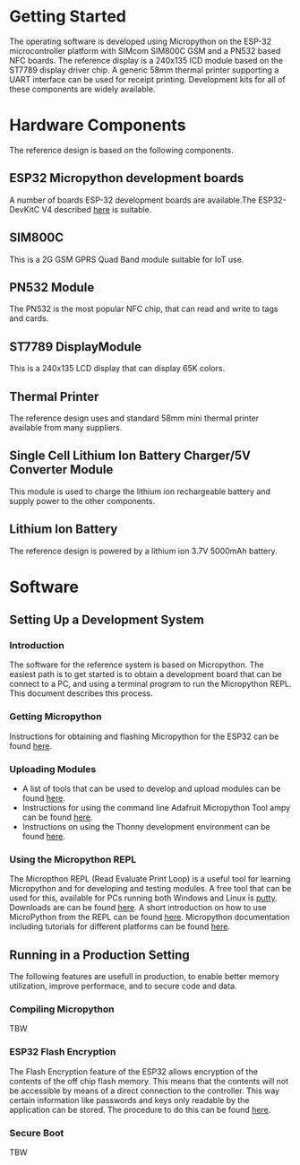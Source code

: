 # Getting Started
The operating software is developed using Micropython on the ESP-32 microcontroller platform with SIMcom SIM800C GSM and a PN532 based NFC boards. The reference display is a 240x135 lCD module based on the ST7789 display driver chip. A generic 58mm thermal printer supporting a UART interface can be used for receipt printing. Development kits for all of these components are widely available.
# Hardware Components
The reference design is based on the following components. 
## ESP32 Micropython development boards
A number of boards ESP-32 development boards are available.The ESP32-DevKitC V4 described [here](https://docs.espressif.com/projects/esp-idf/en/stable/esp32/hw-reference/esp32/get-started-devkitc.html#get-started-esp32-devkitc-board-front) is suitable.
## SIM800C
This is a 2G GSM GPRS Quad Band module suitable for IoT use.
## PN532 Module
The PN532 is the most popular NFC chip, that can read and write to tags and cards.
## ST7789 DisplayModule
This is a 240x135 LCD display that can display 65K colors.
## Thermal Printer
The reference design uses and standard 58mm mini thermal printer available from many suppliers.
## Single Cell Lithium Ion Battery Charger/5V Converter Module
This module is used to charge the lithium ion rechargeable battery and supply power to the other components.
## Lithium Ion Battery
The reference design is powered by a lithium ion 3.7V 5000mAh battery.
# Software
## Setting Up a Development System
### Introduction
The software for the reference system is based on Micropython. The easiest path is to get started is to obtain a development board that can be connect to a PC, and using a terminal program to run the Micropython REPL. This document describes this process.
### Getting Micropython
Instructions for obtaining and flashing Micropython for the ESP32 can be found [here](https://docs.micropython.org/en/latest/esp32/tutorial/intro.html).
### Uploading Modules
* A list of tools that can be used to develop and upload modules can be found [here](https://randomnerdtutorials.com/micropython-ides-esp32-esp8266/).
* Instructions for using the command line Adafruit Micropython Tool ampy can be found [here](https://pypi.org/project/adafruit-ampy/).
* Instructions on using the Thonny development environment can be found [here](https://randomnerdtutorials.com/getting-started-thonny-micropython-python-ide-esp32-esp8266/).
### Using the Micropython REPL
The Micropthon REPL (Read Evaluate Print Loop) is a useful tool for learning Micropython and for developing and testing modules. A free tool that can be used for this, available for PCs running both Windows and Linux is [putty](https://www.putty.org/). Downloads are can be found [here](https://www.chiark.greenend.org.uk/~sgtatham/putty/latest.html). A short introduction on how to use MicroPython from the REPL can be found [here](https://docs.micropython.org/en/latest/esp8266/tutorial/repl.html). Micropython documentation including tutorials for different platforms can be found [here](https://docs.micropython.org/en/latest/index.html).
## Running in a Production Setting
The following features are usefull in production, to enable better memory utilization, improve performace, and to secure code and data.
### Compiling Micropython
TBW
### ESP32 Flash Encryption
The Flash Encryption feature of the ESP32 allows encryption of the contents of the off chip flash memory. This means that the contents will not be accessible by means of a direct connection to the controller. This way certain information like passwords and keys only readable by the application can be stored. The procedure to do this can be found [here](https://docs.espressif.com/projects/esp-idf/en/stable/esp32/security/flash-encryption.html).
### Secure Boot
TBW

